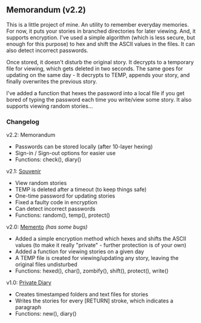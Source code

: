 ## Memorandum (v2.2)

This is a little project of mine. An utility to remember everyday memories. For now, it puts your stories in branched directories for later viewing. And, it supports encryption. I've used a simple algorithm (which is less secure, but enough for this purpose) to hex and shift the ASCII values in the files. It can also detect incorrect passwords.

Once stored, it doesn't disturb the original story. It decrypts to a temporary file for viewing, which gets deleted in two seconds. The same goes for updating on the same day - It decrypts to TEMP, appends your story, and finally overwrites the previous story.

I've added a function that hexes the password into a local file if you get bored of typing the password each time you write/view some story. It also supports viewing random stories...

### Changelog

v2.2: Memorandum
- Passwords can be stored locally (after 10-layer hexing)
- Sign-in / Sign-out options for easier use
- Functions: check(), diary()

v2.1: [Souvenir](https://github.com/Wafflespeanut/Python/tree/937d48dc3bc8608530253fc392594a90a4d59078/Memento)
- View random stories
- TEMP is deleted after a timeout (to keep things safe)
- One-time password for updating stories
- Fixed a faulty code in encryption
- Can detect incorrect passwords
- Functions: random(), temp(), protect()

v2.0: [Memento](https://github.com/Wafflespeanut/Python/tree/7f2572857bbe86b2598d27ab7872017a580351ff/Memento) *(has some bugs)*
- Added a simple encryption method which hexes and shifts the ASCII values (to make it really "private" - further protection is of your own)
- Added a function for viewing stories on a given day
- A TEMP file is created for viewing/updating any story, leaving the original files undisturbed
- Functions: hexed(), char(), zombify(), shift(), protect(), write()

v1.0: [Private Diary](https://github.com/Wafflespeanut/Python/tree/64a9c8dd2470ec309a439a41568778187bbe8bb7/Private%20Diary)
- Creates timestamped folders and text files for stories
- Writes the stories for every [RETURN] stroke, which indicates a paragraph
- Functions: new(), diary()